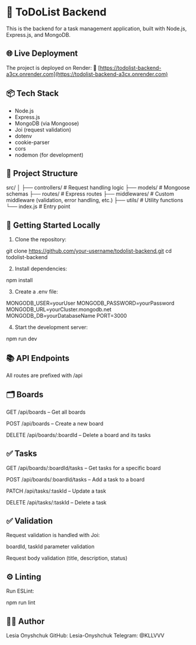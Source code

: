 # 📝 ToDoList Backend

This is the backend for a task management application, built with Node.js, Express.js, and MongoDB.

## 🌐 Live Deployment

The project is deployed on Render:
🔗 [https://todolist-backend-a3cx.onrender.com](https://todolist-backend-a3cx.onrender.com)

## 📦 Tech Stack

- Node.js
- Express.js
- MongoDB (via Mongoose)
- Joi (request validation)
- dotenv
- cookie-parser
- cors
- nodemon (for development)

## 📁 Project Structure

src/
│
├── controllers/ # Request handling logic
├── models/ # Mongoose schemas
├── routes/ # Express routes
├── middlewares/ # Custom middleware (validation, error handling, etc.)
├── utils/ # Utility functions
└── index.js # Entry point

## 🚀 Getting Started Locally

1. Clone the repository:

git clone https://github.com/your-username/todolist-backend.git
cd todolist-backend

2. Install dependencies:

npm install

3. Create a .env file:

MONGODB_USER=yourUser
MONGODB_PASSWORD=yourPassword
MONGODB_URL=yourCluster.mongodb.net
MONGODB_DB=yourDatabaseName
PORT=3000

4. Start the development server:

npm run dev

## 📚 API Endpoints

All routes are prefixed with /api

## 🗂️ Boards

GET /api/boards – Get all boards

POST /api/boards – Create a new board

DELETE /api/boards/:boardId – Delete a board and its tasks

## ✅ Tasks

GET /api/boards/:boardId/tasks – Get tasks for a specific board

POST /api/boards/:boardId/tasks – Add a task to a board

PATCH /api/tasks/:taskId – Update a task

DELETE /api/tasks/:taskId – Delete a task

## ✅ Validation

Request validation is handled with Joi:

boardId, taskId parameter validation

Request body validation (title, description, status)

## ⚙️ Linting

Run ESLint:

npm run lint

## 👩‍💻 Author

Lesia Onyshchuk
GitHub: Lesia-Onyshchuk
Telegram: @KLLVVV
